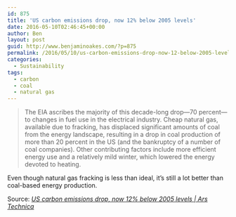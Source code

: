 ```yaml
---
id: 875
title: 'US carbon emissions drop, now 12% below 2005 levels'
date: 2016-05-10T02:46:45+00:00
author: Ben
layout: post
guid: http://www.benjaminoakes.com/?p=875
permalink: /2016/05/10/us-carbon-emissions-drop-now-12-below-2005-levels/
categories:
  - Sustainability
tags:
  - carbon
  - coal
  - natural gas
---
```

> The EIA ascribes the majority of this decade-long drop—70 percent—to changes in fuel use in the electrical industry. Cheap natural gas, available due to fracking, has displaced significant amounts of coal from the energy landscape, resulting in a drop in coal production of more than 20 percent in the US (and the bankruptcy of a number of coal companies). Other contributing factors include more efficient energy use and a relatively mild winter, which lowered the energy devoted to heating.

Even though natural gas fracking is less than ideal, it&#8217;s still a lot better than coal-based energy production. 

Source: _[US carbon emissions drop, now 12% below 2005 levels | Ars Technica](http://arstechnica.com/science/2016/05/us-carbon-emissions-drop-now-12-below-2005-levels/)_